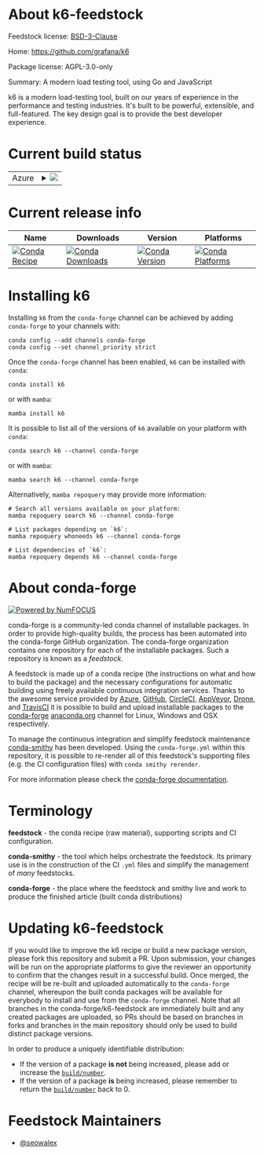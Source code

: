 About k6-feedstock
==================

Feedstock license: [BSD-3-Clause](https://github.com/conda-forge/k6-feedstock/blob/main/LICENSE.txt)

Home: https://github.com/grafana/k6

Package license: AGPL-3.0-only

Summary: A modern load testing tool, using Go and JavaScript

k6 is a modern load-testing tool, built on our years of experience in the performance and testing industries. It's built to be powerful, extensible, and full-featured. The key design goal is to provide the best developer experience.


Current build status
====================


<table>
    
  <tr>
    <td>Azure</td>
    <td>
      <details>
        <summary>
          <a href="https://dev.azure.com/conda-forge/feedstock-builds/_build/latest?definitionId=26053&branchName=main">
            <img src="https://dev.azure.com/conda-forge/feedstock-builds/_apis/build/status/k6-feedstock?branchName=main">
          </a>
        </summary>
        <table>
          <thead><tr><th>Variant</th><th>Status</th></tr></thead>
          <tbody><tr>
              <td>linux_64</td>
              <td>
                <a href="https://dev.azure.com/conda-forge/feedstock-builds/_build/latest?definitionId=26053&branchName=main">
                  <img src="https://dev.azure.com/conda-forge/feedstock-builds/_apis/build/status/k6-feedstock?branchName=main&jobName=linux&configuration=linux%20linux_64_" alt="variant">
                </a>
              </td>
            </tr><tr>
              <td>osx_64</td>
              <td>
                <a href="https://dev.azure.com/conda-forge/feedstock-builds/_build/latest?definitionId=26053&branchName=main">
                  <img src="https://dev.azure.com/conda-forge/feedstock-builds/_apis/build/status/k6-feedstock?branchName=main&jobName=osx&configuration=osx%20osx_64_" alt="variant">
                </a>
              </td>
            </tr><tr>
              <td>win_64</td>
              <td>
                <a href="https://dev.azure.com/conda-forge/feedstock-builds/_build/latest?definitionId=26053&branchName=main">
                  <img src="https://dev.azure.com/conda-forge/feedstock-builds/_apis/build/status/k6-feedstock?branchName=main&jobName=win&configuration=win%20win_64_" alt="variant">
                </a>
              </td>
            </tr>
          </tbody>
        </table>
      </details>
    </td>
  </tr>
</table>

Current release info
====================

| Name | Downloads | Version | Platforms |
| --- | --- | --- | --- |
| [![Conda Recipe](https://img.shields.io/badge/recipe-k6-green.svg)](https://anaconda.org/conda-forge/k6) | [![Conda Downloads](https://img.shields.io/conda/dn/conda-forge/k6.svg)](https://anaconda.org/conda-forge/k6) | [![Conda Version](https://img.shields.io/conda/vn/conda-forge/k6.svg)](https://anaconda.org/conda-forge/k6) | [![Conda Platforms](https://img.shields.io/conda/pn/conda-forge/k6.svg)](https://anaconda.org/conda-forge/k6) |

Installing k6
=============

Installing `k6` from the `conda-forge` channel can be achieved by adding `conda-forge` to your channels with:

```
conda config --add channels conda-forge
conda config --set channel_priority strict
```

Once the `conda-forge` channel has been enabled, `k6` can be installed with `conda`:

```
conda install k6
```

or with `mamba`:

```
mamba install k6
```

It is possible to list all of the versions of `k6` available on your platform with `conda`:

```
conda search k6 --channel conda-forge
```

or with `mamba`:

```
mamba search k6 --channel conda-forge
```

Alternatively, `mamba repoquery` may provide more information:

```
# Search all versions available on your platform:
mamba repoquery search k6 --channel conda-forge

# List packages depending on `k6`:
mamba repoquery whoneeds k6 --channel conda-forge

# List dependencies of `k6`:
mamba repoquery depends k6 --channel conda-forge
```


About conda-forge
=================

[![Powered by
NumFOCUS](https://img.shields.io/badge/powered%20by-NumFOCUS-orange.svg?style=flat&colorA=E1523D&colorB=007D8A)](https://numfocus.org)

conda-forge is a community-led conda channel of installable packages.
In order to provide high-quality builds, the process has been automated into the
conda-forge GitHub organization. The conda-forge organization contains one repository
for each of the installable packages. Such a repository is known as a *feedstock*.

A feedstock is made up of a conda recipe (the instructions on what and how to build
the package) and the necessary configurations for automatic building using freely
available continuous integration services. Thanks to the awesome service provided by
[Azure](https://azure.microsoft.com/en-us/services/devops/), [GitHub](https://github.com/),
[CircleCI](https://circleci.com/), [AppVeyor](https://www.appveyor.com/),
[Drone](https://cloud.drone.io/welcome), and [TravisCI](https://travis-ci.com/)
it is possible to build and upload installable packages to the
[conda-forge](https://anaconda.org/conda-forge) [anaconda.org](https://anaconda.org/)
channel for Linux, Windows and OSX respectively.

To manage the continuous integration and simplify feedstock maintenance
[conda-smithy](https://github.com/conda-forge/conda-smithy) has been developed.
Using the ``conda-forge.yml`` within this repository, it is possible to re-render all of
this feedstock's supporting files (e.g. the CI configuration files) with ``conda smithy rerender``.

For more information please check the [conda-forge documentation](https://conda-forge.org/docs/).

Terminology
===========

**feedstock** - the conda recipe (raw material), supporting scripts and CI configuration.

**conda-smithy** - the tool which helps orchestrate the feedstock.
                   Its primary use is in the construction of the CI ``.yml`` files
                   and simplify the management of *many* feedstocks.

**conda-forge** - the place where the feedstock and smithy live and work to
                  produce the finished article (built conda distributions)


Updating k6-feedstock
=====================

If you would like to improve the k6 recipe or build a new
package version, please fork this repository and submit a PR. Upon submission,
your changes will be run on the appropriate platforms to give the reviewer an
opportunity to confirm that the changes result in a successful build. Once
merged, the recipe will be re-built and uploaded automatically to the
`conda-forge` channel, whereupon the built conda packages will be available for
everybody to install and use from the `conda-forge` channel.
Note that all branches in the conda-forge/k6-feedstock are
immediately built and any created packages are uploaded, so PRs should be based
on branches in forks and branches in the main repository should only be used to
build distinct package versions.

In order to produce a uniquely identifiable distribution:
 * If the version of a package **is not** being increased, please add or increase
   the [``build/number``](https://docs.conda.io/projects/conda-build/en/latest/resources/define-metadata.html#build-number-and-string).
 * If the version of a package **is** being increased, please remember to return
   the [``build/number``](https://docs.conda.io/projects/conda-build/en/latest/resources/define-metadata.html#build-number-and-string)
   back to 0.

Feedstock Maintainers
=====================

* [@seowalex](https://github.com/seowalex/)

